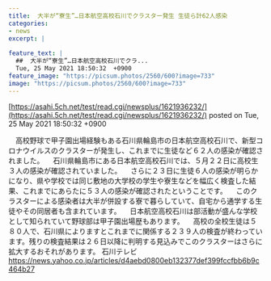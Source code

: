 ```yaml
---
title:  大半が“寮生”…日本航空高校石川でクラスター発生 生徒ら計62人感染  
categories:
- news
excerpt: |
  
feature_text: |
  ##  大半が“寮生”…日本航空高校石川でクラ...
  Tue, 25 May 2021 18:50:32  +0900
feature_image: "https://picsum.photos/2560/600?image=733"
image: "https://picsum.photos/2560/600?image=733"
---
```


[https://asahi.5ch.net/test/read.cgi/newsplus/1621936232/](https://asahi.5ch.net/test/read.cgi/newsplus/1621936232/)
posted on Tue, 25 May 2021 18:50:32  +0900

<!--more-->

　高校野球で甲子園出場経験もある石川県輪島市の日本航空高校石川で、新型コロナウイルスのクラスターが発生し、これまでに生徒など６２人の感染が確認されました。 　石川県輪島市にある日本航空高校石川では、５月２２日に高校生３人の感染が確認されていました。 　さらに２３日に生徒６人の感染が明らかになり、県や学校では同じ敷地の大学校の学生や寮生などを幅広く検査した結果、これまでにあらたに５３人の感染が確認されたということです。 　このクラスターによる感染者は大半が併設する寮で暮らしていて、自宅から通学する生徒やその同居者も含まれています。 　日本航空高校石川は部活動が盛んな学校として知られていて野球部は甲子園出場歴もあります。 　高校の全校生徒は５８０人で、石川県によりますとこれまでに関係する２３９人の検査が終わっています。残りの検査結果は２６日以降に判明する見込みでこのクラスターはさらに拡大するおそれがあります。 石川テレビ https://news.yahoo.co.jp/articles/d4aebd0800eb132377def399fccfbb6b9c464b27

